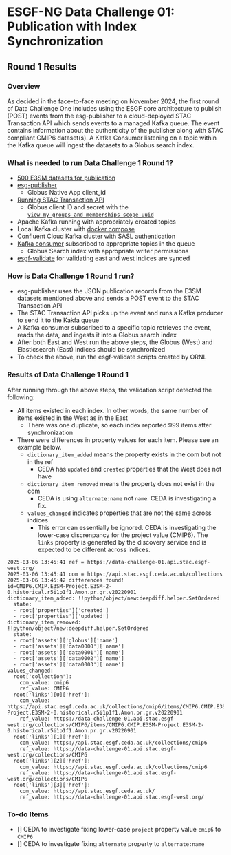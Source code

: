 # ESGF-NG Data Challenge 01: Publication with Index Synchronization

## Round 1 Results

### Overview
As decided in the face-to-face meeting on November 2024, the first round of Data Challenge One includes using the ESGF core architecture to publish (POST) events from the esg-publisher to a cloud-deployed STAC Transaction API which sends events to a managed Kafka queue. The event contains information about the authenticity of the publisher along with STAC compliant CMIP6 dataset(s). A Kafka Consumer listening on a topic within the Kafka queue will ingest the datasets to a Globus search index.

### What is needed to run Data Challenge 1 Round 1?
* [500 E3SM datasets for publication](https://g-52ba3.fd635.8443.data.globus.org/users/lukasz/esgf2/dc_west_metadata_500.tgz)
* [esg-publisher](https://github.com/ESGF/esg-publisher/tree/esgf-ng-v5.4a)
  * Globus Native App client_id
* [Running STAC Transaction API](https://github.com/esgf2-us/stac-transaction-api/tree/west-playground)
  * Globus client ID and secret with the [`view_my_groups_and_memberships_scope_uuid`](https://docs.globus.org/guides/overviews/clients-scopes-and-consents/)
 * Apache Kafka running with appropriately created topics
  * Local Kafka cluster with [docker compose](https://github.com/esgf2-us/stac-transaction-api/blob/west-playground/compose.yaml)
  * Confluent Cloud Kafka cluster with SASL authentication
 * [Kafka consumer](https://github.com/esgf2-us/west-consumer) subscribed to appropriate topics in the queue
   * Globus Search index with appropriate writer permissions
 * [esgf-validate](https://github.com/esgf2-us/esgf-validate) for validating east and west indices are synced

### How is Data Challenge 1 Round 1 run?
* esg-publisher uses the JSON publication records from the E3SM datasets mentioned above and sends a POST event to the STAC Transaction API
* The STAC Transaction API picks up the event and runs a Kafka producer to send it to the Kakfa queue
* A Kafka consumer subscribed to a specific topic retrieves the event, reads the data, and ingests it into a Globus search index
* After both East and West run the above steps, the Globus (West) and Elasticsearch (East) indices should be synchronized
* To check the above, run the esgf-validate scripts created by ORNL

### Results of Data Challenge 1 Round 1
After running through the above steps, the validation script detected the following:
* All items existed in each index. In other words, the same number of items existed in the West as in the East
  * There was one duplicate, so each index reported 999 items after synchronization
* There were differences in property values for each item. Please see an example below.
  * `dictionary_item_added` means the property exists in the com but not in the ref
    * CEDA has `updated` and `created` properties that the West does not have
  * `dictionary_item_removed` means the property does not exist in the com
    * CEDA is using `alternate:name` not `name`. CEDA is investigating a fix. 
  * `values_changed` indicates properties that are not the same across indices
    * This error can essentially be ignored. CEDA is investigating the lower-case discrenpancy for the project value (CMIP6). The `links` property is generated by the discovery service and is expected to be different across indices.
```
2025-03-06 13:45:41 ref = https://data-challenge-01.api.stac.esgf-west.org/
2025-03-06 13:45:41 com = https://api.stac.esgf.ceda.ac.uk/collections
2025-03-06 13:45:42 differences found!
id=CMIP6.CMIP.E3SM-Project.E3SM-2-0.historical.r5i1p1f1.Amon.pr.gr.v20220901
dictionary_item_added: !!python/object/new:deepdiff.helper.SetOrdered
  state:
  - root['properties']['created']
  - root['properties']['updated']
dictionary_item_removed: !!python/object/new:deepdiff.helper.SetOrdered
  state:
  - root['assets']['globus']['name']
  - root['assets']['data0000']['name']
  - root['assets']['data0001']['name']
  - root['assets']['data0002']['name']
  - root['assets']['data0003']['name']
values_changed:
  root['collection']:
    com_value: cmip6
    ref_value: CMIP6
  root['links'][0]['href']:
    com_value: https://api.stac.esgf.ceda.ac.uk/collections/cmip6/items/CMIP6.CMIP.E3SM-Project.E3SM-2-0.historical.r5i1p1f1.Amon.pr.gr.v20220901
    ref_value: https://data-challenge-01.api.stac.esgf-west.org/collections/CMIP6/items/CMIP6.CMIP.E3SM-Project.E3SM-2-0.historical.r5i1p1f1.Amon.pr.gr.v20220901
  root['links'][1]['href']:
    com_value: https://api.stac.esgf.ceda.ac.uk/collections/cmip6
    ref_value: https://data-challenge-01.api.stac.esgf-west.org/collections/CMIP6
  root['links'][2]['href']:
    com_value: https://api.stac.esgf.ceda.ac.uk/collections/cmip6
    ref_value: https://data-challenge-01.api.stac.esgf-west.org/collections/CMIP6
  root['links'][3]['href']:
    com_value: https://api.stac.esgf.ceda.ac.uk/
    ref_value: https://data-challenge-01.api.stac.esgf-west.org/
```

### To-do Items
- [] CEDA to investigate fixing lower-case `project` property value `cmip6` to `CMIP6`
- [] CEDA to investigate fixing `alternate` property to `alternate:name`
